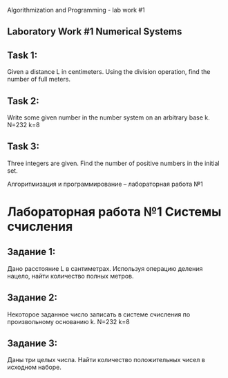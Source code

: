 Algorithmization and Programming - lab work #1

## Laboratory Work #1 Numerical Systems

## **Task 1:**
Given a distance L in centimeters. Using the division operation, find
the number of full meters.
## **Task 2:**
Write some given number in the number system on an arbitrary base k.
N=232 k=8
## **Task 3:**
Three integers are given. Find the number of positive numbers in the initial set.


Алгоритмизация и программирование – лабораторная работа №1

# Лабораторная работа №1 Системы счисления

## **Задание 1:**
Дано расстояние L в сантиметрах. Используя операцию деления нацело, найти
количество полных метров.
## **Задание 2:**
Некоторое заданное число записать в системе счисления по произвольному основанию k.
N=232 k=8
## **Задание 3:**
Даны три целых числа. Найти количество положительных чисел в исходном наборе.


